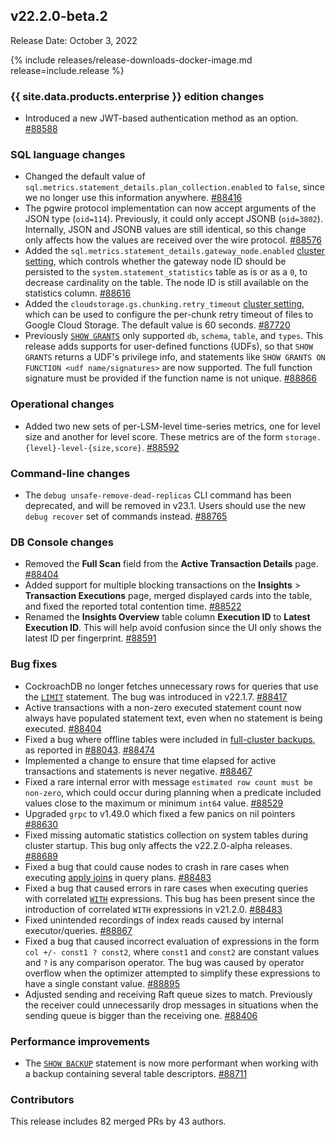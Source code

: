 ## v22.2.0-beta.2

Release Date: October 3, 2022

{% include releases/release-downloads-docker-image.md release=include.release %}

<h3 id="v22-2-0-beta-2-{{-site.data.products.enterprise-}}-edition-changes">{{ site.data.products.enterprise }} edition changes</h3>

- Introduced a new JWT-based authentication method as an option. [#88588][#88588]

<h3 id="v22-2-0-beta-2-sql-language-changes">SQL language changes</h3>

- Changed the default value of `sql.metrics.statement_details.plan_collection.enabled` to `false`, since we no longer use this information anywhere. [#88416][#88416]
- The pgwire protocol implementation can now accept arguments of the JSON type (`oid=114`). Previously, it could only accept JSONB (`oid=3802`). Internally, JSON and JSONB values are still identical, so this change only affects how the values are received over the wire protocol. [#88576][#88576]
- Added the `sql.metrics.statement_details.gateway_node.enabled` [cluster setting](../v22.2/cluster-settings.html), which controls whether the gateway node ID should be persisted to the `system.statement_statistics` table as is or as a `0`, to decrease cardinality on the table. The node ID is still available on the statistics column. [#88616][#88616]
- Added the `cloudstorage.gs.chunking.retry_timeout` [cluster setting](../v22.2/cluster-settings.html), which can be used to configure the per-chunk retry timeout of files to Google Cloud Storage. The default value is 60 seconds. [#87720][#87720]
- Previously [`SHOW GRANTS`](../v22.2/show-grants.html) only supported `db`, `schema`, `table`, and `types`. This release adds supports for user-defined functions (UDFs), so that `SHOW GRANTS` returns a UDF's privilege info, and statements like `SHOW GRANTS ON FUNCTION <udf name/signatures>` are now supported. The full function signature must be provided if the function name is not unique. [#88866][#88866]

<h3 id="v22-2-0-beta-2-operational-changes">Operational changes</h3>

- Added two new sets of per-LSM-level time-series metrics, one for level size and another for level score. These metrics are of the form `storage.{level}-level-{size,score}`. [#88592][#88592]

<h3 id="v22-2-0-beta-2-command-line-changes">Command-line changes</h3>

- The `debug unsafe-remove-dead-replicas` CLI command has been deprecated, and will be removed in v23.1. Users should use the new `debug recover` set of commands instead. [#88765][#88765]

<h3 id="v22-2-0-beta-2-db-console-changes">DB Console changes</h3>

- Removed the **Full Scan** field from the **Active Transaction Details** page. [#88404][#88404]
- Added support for multiple blocking transactions on the **Insights** > **Transaction Executions** page, merged displayed cards into the table, and fixed the reported total contention time. [#88522][#88522]
- Renamed the **Insights Overview** table column **Execution ID** to **Latest Execution ID**. This will help avoid confusion since the UI only shows the latest ID per fingerprint. [#88591][#88591]

<h3 id="v22-2-0-beta-2-bug-fixes">Bug fixes</h3>

- CockroachDB no longer fetches unnecessary rows for queries that use the [`LIMIT`](../v22.2/limit-offset.html) statement. The bug was introduced in v22.1.7. [#88417][#88417]
- Active transactions with a non-zero executed statement count now always have populated statement text, even when no statement is being executed. [#88404][#88404]
- Fixed a bug where offline tables were included in [full-cluster backups](../v22.2/backup.html#backup-a-cluster), as reported in [#88043](https://github.com/cockroachdb/cockroach/issues/88043). [#88474][#88474]
- Implemented a change to ensure that time elapsed for active transactions and statements is never negative. [#88467][#88467]
- Fixed a rare internal error with message `estimated row count must be non-zero`, which could occur during planning when a predicate included values close to the maximum or minimum `int64` value. [#88529][#88529]
- Upgraded `grpc` to v1.49.0 which fixed a few panics on nil pointers [#88630][#88630]
- Fixed missing automatic statistics collection on system tables during cluster startup. This bug only affects the v22.2.0-alpha releases. [#88689][#88689]
- Fixed a bug that could cause nodes to crash in rare cases when executing [apply joins](../v22.2/joins.html#apply-joins) in query plans. [#88483][#88483]
- Fixed a bug that caused errors in rare cases when executing queries with correlated [`WITH`](../v22.2/common-table-expressions.html) expressions. This bug has been present since the introduction of correlated `WITH` expressions in v21.2.0. [#88483][#88483]
- Fixed unintended recordings of index reads caused by internal executor/queries. [#88867][#88867]
- Fixed a bug that caused incorrect evaluation of expressions in the form `col +/- const1 ? const2`, where `const1` and `const2` are constant values and `?` is any comparison operator. The bug was caused by operator overflow when the optimizer attempted to simplify these expressions to have a single constant value. [#88895][#88895]
- Adjusted sending and receiving Raft queue sizes to match. Previously the receiver could unnecessarily drop messages in situations when the sending queue is bigger than the receiving one. [#88406][#88406]

<h3 id="v22-2-0-beta-2-performance-improvements">Performance improvements</h3>

- The [`SHOW BACKUP`](../v22.2/show-backup.html) statement is now more performant when working with a backup containing several table descriptors. [#88711][#88711]

<h3 id="v22-2-0-beta-2-contributors">Contributors</h3>

This release includes 82 merged PRs by 43 authors.

[#87720]: https://github.com/cockroachdb/cockroach/pull/87720
[#88358]: https://github.com/cockroachdb/cockroach/pull/88358
[#88404]: https://github.com/cockroachdb/cockroach/pull/88404
[#88406]: https://github.com/cockroachdb/cockroach/pull/88406
[#88416]: https://github.com/cockroachdb/cockroach/pull/88416
[#88417]: https://github.com/cockroachdb/cockroach/pull/88417
[#88424]: https://github.com/cockroachdb/cockroach/pull/88424
[#88467]: https://github.com/cockroachdb/cockroach/pull/88467
[#88474]: https://github.com/cockroachdb/cockroach/pull/88474
[#88483]: https://github.com/cockroachdb/cockroach/pull/88483
[#88522]: https://github.com/cockroachdb/cockroach/pull/88522
[#88529]: https://github.com/cockroachdb/cockroach/pull/88529
[#88572]: https://github.com/cockroachdb/cockroach/pull/88572
[#88576]: https://github.com/cockroachdb/cockroach/pull/88576
[#88588]: https://github.com/cockroachdb/cockroach/pull/88588
[#88591]: https://github.com/cockroachdb/cockroach/pull/88591
[#88592]: https://github.com/cockroachdb/cockroach/pull/88592
[#88610]: https://github.com/cockroachdb/cockroach/pull/88610
[#88616]: https://github.com/cockroachdb/cockroach/pull/88616
[#88624]: https://github.com/cockroachdb/cockroach/pull/88624
[#88630]: https://github.com/cockroachdb/cockroach/pull/88630
[#88689]: https://github.com/cockroachdb/cockroach/pull/88689
[#88701]: https://github.com/cockroachdb/cockroach/pull/88701
[#88711]: https://github.com/cockroachdb/cockroach/pull/88711
[#88765]: https://github.com/cockroachdb/cockroach/pull/88765
[#88784]: https://github.com/cockroachdb/cockroach/pull/88784
[#88856]: https://github.com/cockroachdb/cockroach/pull/88856
[#88866]: https://github.com/cockroachdb/cockroach/pull/88866
[#88867]: https://github.com/cockroachdb/cockroach/pull/88867
[#88895]: https://github.com/cockroachdb/cockroach/pull/88895
[32a45932b]: https://github.com/cockroachdb/cockroach/commit/32a45932b
[d6c17165f]: https://github.com/cockroachdb/cockroach/commit/d6c17165f
[f9ff657cf]: https://github.com/cockroachdb/cockroach/commit/f9ff657cf

